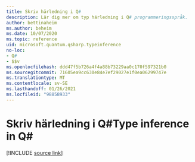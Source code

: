 ```yaml
---
title: Skriv härledning i Q#
description: Lär dig mer om typ härledning i Q# programmeringsspråk.
author: bettinaheim
ms.author: beheim
ms.date: 10/07/2020
ms.topic: reference
uid: microsoft.quantum.qsharp.typeinference
no-loc:
- Q#
- $$v
ms.openlocfilehash: ddd47f5b726a4f4a88b73229aa0c170f597321b0
ms.sourcegitcommit: 71605ea9cc630e84e7ef29027e1f0ea06299747e
ms.translationtype: MT
ms.contentlocale: sv-SE
ms.lasthandoff: 01/26/2021
ms.locfileid: "98858933"
---
```

# <a name="type-inference-in-no-locq"></a><span data-ttu-id="76ea7-103">Skriv härledning i Q#</span><span class="sxs-lookup"><span data-stu-id="76ea7-103">Type inference in Q#</span></span>

[!INCLUDE [source link](~/includes/qsharp-language/Specifications/Language/4_TypeSystem/TypeInference.md)]

